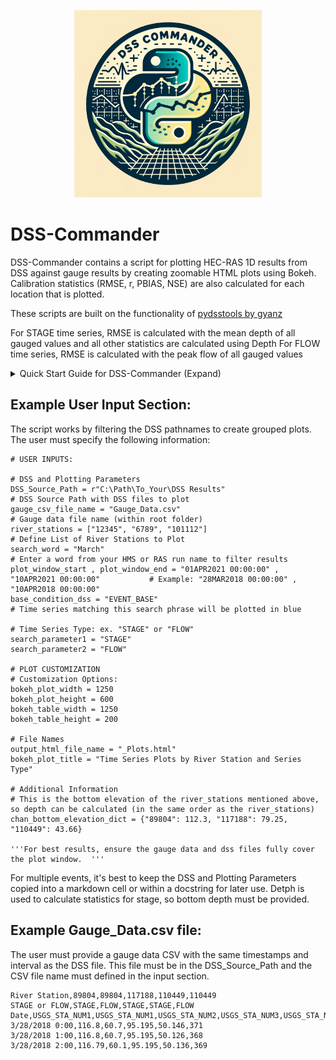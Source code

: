 <p align="center">
 <img src="../misc/DSS-Commander.png" width="300">
</p>


# DSS-Commander

DSS-Commander contains a script for plotting HEC-RAS 1D results from DSS against gauge results by creating zoomable HTML plots using Bokeh. Calibration statistics (RMSE, r, PBIAS, NSE) are also calculated for each location that is plotted.

These scripts are built on the functionality of [pydsstools by gyanz](https://github.com/gyanz/pydsstools)


For STAGE time series, RMSE is calculated with the mean depth of all gauged values and all other statistics are calculated using Depth
For FLOW time series, RMSE is calculated with the peak flow of all gauged values



<details>
<summary>Quick Start Guide for DSS-Commander (Expand)</summary>

*Quick Start Guide in PDF Format with screenshots: 
https://github.com/billk-FM/HEC-Commander/blob/main/Quick%20Start%20Guide%20for%20HEC-Commander.pdf

#

**Install Python using Anaconda Navigator**   
Download via **https://www.anaconda.com/**

Then, create a Python 3.11 Environment:

1. Open Anaconda Navigator  
2. Environments > Create   
3. Create Python 3.11 Environment  
4. Open a Terminal in the new environment  
5. Install Required Dependencies with this command:  


#
**Install Visual Studio Code (VSCode) + Jupyter and Python Extensions**   
Download via **https://code.visualstudio.com/Download**  

After installing, Install the following Visual Studio Code Extensions (Ctrl+Shift+X):

- Jupyer  
- Python   
- Python Environment Manager

</details>


## Example User Input Section:

The script works by filtering the DSS pathnames to create grouped plots.  The user must specify the following information:

```
# USER INPUTS: 

# DSS and Plotting Parameters
DSS_Source_Path = r"C:\Path\To_Your\DSS Results"                                            # DSS Source Path with DSS files to plot   
gauge_csv_file_name = "Gauge_Data.csv"                                                      # Gauge data file name (within root folder)     
river_stations = ["12345", "6789", "101112"]                                                # Define List of River Stations to Plot
search_word = "March"                                                                       # Enter a word from your HMS or RAS run name to filter results
plot_window_start , plot_window_end = "01APR2021 00:00:00" , "10APR2021 00:00:00"           # Example: "28MAR2018 00:00:00" , "10APR2018 00:00:00"   
base_condition_dss = "EVENT_BASE"                                                           # Time series matching this search phrase will be plotted in blue

# Time Series Type: ex. "STAGE" or "FLOW"
search_parameter1 = "STAGE"
search_parameter2 = "FLOW"

# PLOT CUSTOMIZATION
# Customization Options:
bokeh_plot_width = 1250
bokeh_plot_height = 600
bokeh_table_width = 1250
bokeh_table_height = 200

# File Names
output_html_file_name = "_Plots.html"
bokeh_plot_title = "Time Series Plots by River Station and Series Type"

# Additional Information 
# This is the bottom elevation of the river_stations mentioned above, so depth can be calculated (in the same order as the river_stations)
chan_bottom_elevation_dict = {"89804": 112.3, "117188": 79.25, "110449": 43.66}

'''For best results, ensure the gauge data and dss files fully cover the plot window.  '''
```

For multiple events, it's best to keep the DSS and Plotting Parameters copied into a markdown cell or within a docstring for later use.  Detph is used to calculate statistics for stage, so bottom depth must be provided.  



## Example Gauge_Data.csv file:

The user must provide a gauge data CSV with the same timestamps and interval as the DSS file.  This file must be in the DSS_Source_Path and the CSV file name must defined in the input section.

```Example Gauge Data CSV File:
River Station,89804,89804,117188,110449,110449
STAGE or FLOW,STAGE,FLOW,STAGE,STAGE,FLOW
Date,USGS_STA_NUM1,USGS_STA_NUM1,USGS_STA_NUM2,USGS_STA_NUM3,USGS_STA_NUM3
3/28/2018 0:00,116.8,60.7,95.195,50.146,371
3/28/2018 1:00,116.8,60.7,95.195,50.126,368
3/28/2018 2:00,116.79,60.1,95.195,50.136,369
```


